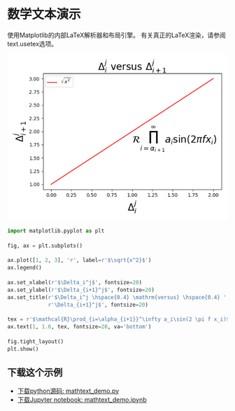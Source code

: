 # 数学文本演示

使用Matplotlib的内部LaTeX解析器和布局引擎。 有关真正的LaTeX渲染，请参阅text.usetex选项。

![数学文本演示](/static/images/gallery/sphx_glr_mathtext_demo_001.png)

```python
import matplotlib.pyplot as plt

fig, ax = plt.subplots()

ax.plot([1, 2, 3], 'r', label=r'$\sqrt{x^2}$')
ax.legend()

ax.set_xlabel(r'$\Delta_i^j$', fontsize=20)
ax.set_ylabel(r'$\Delta_{i+1}^j$', fontsize=20)
ax.set_title(r'$\Delta_i^j \hspace{0.4} \mathrm{versus} \hspace{0.4} '
             r'\Delta_{i+1}^j$', fontsize=20)

tex = r'$\mathcal{R}\prod_{i=\alpha_{i+1}}^\infty a_i\sin(2 \pi f x_i)$'
ax.text(1, 1.6, tex, fontsize=20, va='bottom')

fig.tight_layout()
plt.show()
```

## 下载这个示例
            
- [下载python源码: mathtext_demo.py](https://matplotlib.org/_downloads/mathtext_demo.py)
- [下载Jupyter notebook: mathtext_demo.ipynb](https://matplotlib.org/_downloads/mathtext_demo.ipynb)